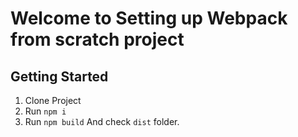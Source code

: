 Welcome to Setting up Webpack from scratch project
==================================================

## Getting Started

1) Clone Project
2) Run `npm i`
3) Run `npm build`
And check `dist` folder. 
